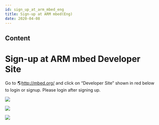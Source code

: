 ```yaml
---
id: sign_up_at_arm_mbed_eng
title: Sign-up at ARM mbed(Eng)
date: 2020-04-08
---
```



## Content
# Sign-up at ARM mbed Developer Site

Go to 🌎<http://mbed.org/> and click on “Developer Site” shown in red
below to login or signup. Please login after signing up.

![](/document_framework/img/products/wizwiki_w7500_starter_kit_temp/tutorial_kr/100_mbed_org.png)

![](/document_framework/img/products/wizwiki_w7500_starter_kit_temp/tutorial_kr/101_login_signup.png)

![](/document_framework/img/products/wizwiki_mbed_kit/kit_kr/tutorial_kr/101a_login_screen.png)
